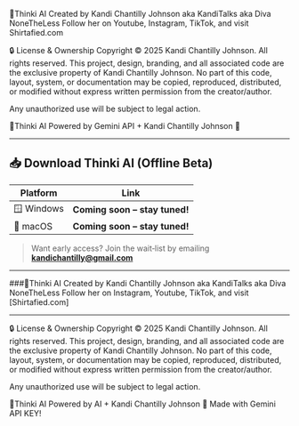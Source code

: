  🧠Thinki AI Created by Kandi Chantilly Johnson aka KandiTalks aka Diva NoneTheLess
Follow her on Youtube, Instagram, TikTok, and visit Shirtafied.com

🔒 License & Ownership Copyright © 2025 Kandi Chantilly Johnson. All rights reserved. This project, design, branding, and all associated code are the exclusive property of Kandi Chantilly Johnson. No part of this code, layout, system, or documentation may be copied, reproduced, distributed, or modified without express written permission from the creator/author.

Any unauthorized use will be subject to legal action.

🧠Thinki AI Powered by Gemini API + Kandi Chantilly Johnson 💖 


---


## 📥 Download Thinki AI (Offline Beta)
| Platform | Link |
|----------|------|
| 🪟 Windows | **Coming soon – stay tuned!** |
| 🍎 macOS  | **Coming soon – stay tuned!** |

> Want early access? Join the wait‑list by emailing **kandichantilly@gmail.com**

---

###🧠Thinki AI Created by Kandi Chantilly Johnson aka KandiTalks aka Diva NoneTheLess
Follow her on Instagram, Youtube, TikTok, and visit [Shirtafied.com]

---
🔒 License & Ownership
Copyright © 2025 Kandi Chantilly Johnson. All rights reserved.
This project, design, branding, and all associated code are the exclusive property of Kandi Chantilly Johnson.
No part of this code, layout, system, or documentation may be copied, reproduced, distributed, or modified without express written permission from the creator/author.

Any unauthorized use will be subject to legal action.

🧠Thinki AI Powered by AI + Kandi Chantilly Johnson 💖 
Made with Gemini API KEY!
